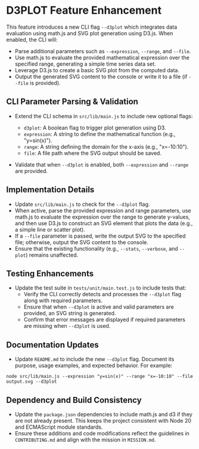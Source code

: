 # D3PLOT Feature Enhancement

This feature introduces a new CLI flag `--d3plot` which integrates data evaluation using math.js and SVG plot generation using D3.js. When enabled, the CLI will:

- Parse additional parameters such as `--expression`, `--range`, and `--file`.
- Use math.js to evaluate the provided mathematical expression over the specified range, generating a simple time series data set.
- Leverage D3.js to create a basic SVG plot from the computed data.
- Output the generated SVG content to the console or write it to a file (if `--file` is provided).

## CLI Parameter Parsing & Validation

- Extend the CLI schema in `src/lib/main.js` to include new optional flags:
  - `d3plot`: A boolean flag to trigger plot generation using D3.
  - `expression`: A string to define the mathematical function (e.g., "y=sin(x)").
  - `range`: A string defining the domain for the x-axis (e.g., "x=-10:10").
  - `file`: A file path where the SVG output should be saved.

- Validate that when `--d3plot` is enabled, both `--expression` and `--range` are provided.

## Implementation Details

- Update `src/lib/main.js` to check for the `--d3plot` flag. 
- When active, parse the provided expression and range parameters, use math.js to evaluate the expression over the range to generate y-values, and then use D3.js to construct an SVG element that plots the data (e.g., a simple line or scatter plot).
- If a `--file` parameter is passed, write the output SVG to the specified file; otherwise, output the SVG content to the console.
- Ensure that the existing functionality (e.g., `--stats`, `--verbose`, and `--plot`) remains unaffected.

## Testing Enhancements

- Update the test suite in `tests/unit/main.test.js` to include tests that:
  - Verify the CLI correctly detects and processes the `--d3plot` flag along with required parameters.
  - Ensure that when `--d3plot` is active and valid parameters are provided, an SVG string is generated.
  - Confirm that error messages are displayed if required parameters are missing when `--d3plot` is used.

## Documentation Updates

- Update `README.md` to include the new `--d3plot` flag. Document its purpose, usage examples, and expected behavior. For example:

```
node src/lib/main.js --expression "y=sin(x)" --range "x=-10:10" --file output.svg --d3plot
```

## Dependency and Build Consistency

- Update the `package.json` dependencies to include math.js and d3 if they are not already present. This keeps the project consistent with Node 20 and ECMAScript module standards.
- Ensure these additions and code modifications reflect the guidelines in `CONTRIBUTING.md` and align with the mission in `MISSION.md`.
